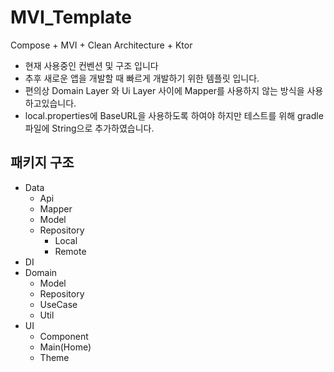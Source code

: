 # MVI_Template
Compose + MVI + Clean Architecture + Ktor

- 현재 사용중인 컨벤션 및 구조 입니다
- 추후 새로운 앱을 개발할 때 빠르게 개발하기 위한 템플릿 입니다.
- 편의상 Domain Layer 와 Ui Layer 사이에 Mapper를 사용하지 않는 방식을 사용하고있습니다.
- local.properties에 BaseURL을 사용하도록 하여야 하지만 테스트를 위해 gradle파일에 String으로 추가하였습니다.

## 패키지 구조
- Data
  - Api
  - Mapper
  - Model
  - Repository
    - Local
    - Remote
- DI
- Domain
  - Model
  - Repository
  - UseCase
  - Util
- UI
  - Component
  - Main(Home)
  - Theme
